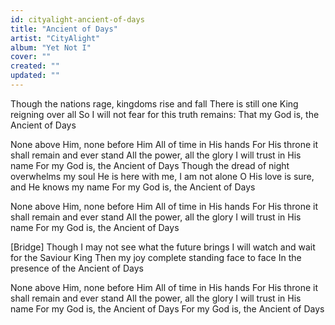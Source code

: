 ```yaml
---
id: cityalight-ancient-of-days
title: "Ancient of Days"
artist: "CityAlight"
album: "Yet Not I"
cover: ""
created: ""
updated: ""
---
```


Though the nations rage, kingdoms rise and fall
There is still one King reigning over all
So I will not fear for this truth remains:
That my God is, the Ancient of Days

None above Him, none before Him
All of time in His hands
For His throne it shall remain and ever stand
All the power, all the glory
I will trust in His name
For my God is, the Ancient of Days
Though the dread of night overwhelms my soul
He is here with me, I am not alone
O His love is sure, and He knows my name
For my God is, the Ancient of Days

None above Him, none before Him
All of time in His hands
For His throne it shall remain and ever stand
All the power, all the glory
I will trust in His name
For my God is, the Ancient of Days

[Bridge]
Though I may not see what the future brings
I will watch and wait for the Saviour King
Then my joy complete standing face to face
In the presence of the Ancient of Days

None above Him, none before Him
All of time in His hands
For His throne it shall remain and ever stand
All the power, all the glory
I will trust in His name
For my God is, the Ancient of Days
For my God is, the Ancient of Days